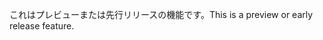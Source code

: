 <span data-ttu-id="5f0ec-101">これはプレビューまたは先行リリースの機能です。</span><span class="sxs-lookup"><span data-stu-id="5f0ec-101">This is a preview or early release feature.</span></span>